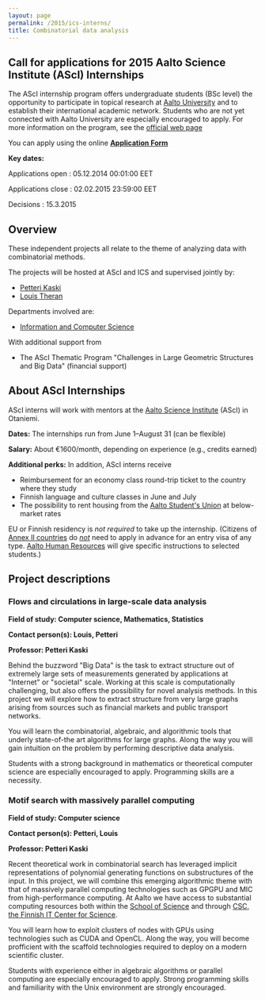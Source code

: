 ```yaml
---
layout: page
permalink: /2015/ics-interns/
title: Combinatorial data analysis
---
```


## Call for applications for 2015 Aalto Science Institute (AScI) Internships

The AScI internship program offers undergraduate students (BSc level) the opportunity to participate in topical research 
at [Aalto University][aalto] and to establish their international academic network.  Students who are not yet connected with Aalto University are especially encouraged to apply.  For more information on the program, see the [official web page][asciinterns]

[aalto]: http://aalto.fi/
[asciinterns]: http://asci.aalto.fi/en/internships/incoming_asci_interns/

You can apply using the online __[Application Form][apply]__

[apply]: https://eage.aalto.fi/?ff/HR_ASCI_2015

__Key dates:__

Applications open
: 05.12.2014 00:01:00 EET

Applications close
: 02.02.2015 23:59:00 EET

Decisions
: 15.3.2015

## Overview 

These  independent projects all relate to the theme of analyzing data with 
combinatorial methods.

The projects will be hosted at AScI and ICS and supervised jointly by:

* [Petteri Kaski][pk]
* [Louis Theran][lt]

[pk]: http://users.ics.aalto.fi/pkaski/
[lt]: http://theran.lt/


Departments involved are:

* [Information and Computer Science][ics]

[ics]: http://ics.aalto.fi

With additional support from 

* The AScI Thematic Program "Challenges in Large Geometric Structures and Big Data" (financial support)


## About AScI Internships

AScI interns will work with mentors at the [Aalto Science Institute][asci] (AScI) 
in Otaniemi.  

__Dates:__ The internships run from June 1–August 31 (can be flexible)

__Salary:__ About €1600/month, depending on experience (e.g., credits earned)

__Additional perks:__ In addition, AScI interns receive

* Reimbursement for an economy class round-trip ticket to the country where they study
* Finnish language and culture classes in June and July
* The possibility to rent housing  from the [Aalto Student's Union][ayy] at below-market rates

EU or Finnish residency is _not required_ to take up the internship.  (Citizens of 
[Annex II countries][annexii] do _[not][visafree]_ need to apply in advance 
for an entry visa of any type. [Aalto Human Resources][hr] will give specific 
instructions to selected students.)

[ascicall]: http://asci.aalto.fi/en/internships/incoming_asci_interns/information_on_asci_internship/
[asci]: http://asci.aalto.fi/
[ayy]: http://ayy.fi/en/housing/
[annexii]: https://en.wikipedia.org/wiki/Visa_policy_of_the_Schengen_Area#Visa_exemptions
[hr]: http://sci.aalto.fi/en/contact/service_units/hr-palvelut/
[visafree]: http://www.formin.fi/public/default.aspx?nodeid=15719&contentlan=2&culture=en-US


## Project descriptions 

### Flows and circulations in large-scale data analysis

__Field of study: Computer science, Mathematics, Statistics__

__Contact person(s): Louis, Petteri__

__Professor: Petteri Kaski__

Behind the buzzword "Big Data" is the task to extract structure out of extremely 
large sets of measurements generated by applications at "Internet" or "societal"
scale.  Working at this scale is computationally challenging, but also offers
the possibility for novel analysis methods.  In this project we will explore 
how to extract structure from very large graphs arising from sources such as 
financial markets and public transport networks.

You will learn the combinatorial, algebraic, and algorithmic tools that 
underly state-of-the art algorithms for large graphs.  Along the way 
you will gain intuition on the problem by performing descriptive data 
analysis.

Students with a strong background in mathematics or theoretical computer science
are especially encouraged to apply. Programming skills are a necessity.

### Motif search with massively parallel computing

__Field of study: Computer science__

__Contact person(s): Petteri, Louis__

__Professor: Petteri Kaski__

Recent theoretical work in combinatorial search has leveraged
implicit representations of polynomial generating functions 
on substructures of the input.  In this project, we will 
combine this emerging algorithmic theme with that of massively
parallel computing technologies such as GPGPU and MIC from 
high-performance computing. At Aalto we have access to substantial
computing resources both within the [School of Science][science-it] 
and through [CSC, the Finnish IT Center for Science][csc]. 

[science-it]: http://science-it.aalto.fi/resources/
[csc]: https://research.csc.fi/guides

You will learn how to exploit clusters of nodes with GPUs 
using technologies such as CUDA and OpenCL.  Along the way, you will
become profficient with the scaffold technologies required to 
deploy on a modern scientific cluster.

Students with experience either in algebraic algorithms or 
parallel computing are especially encouraged to apply. Strong 
programming skills and familiarity with the Unix environment are 
strongly encouraged.



